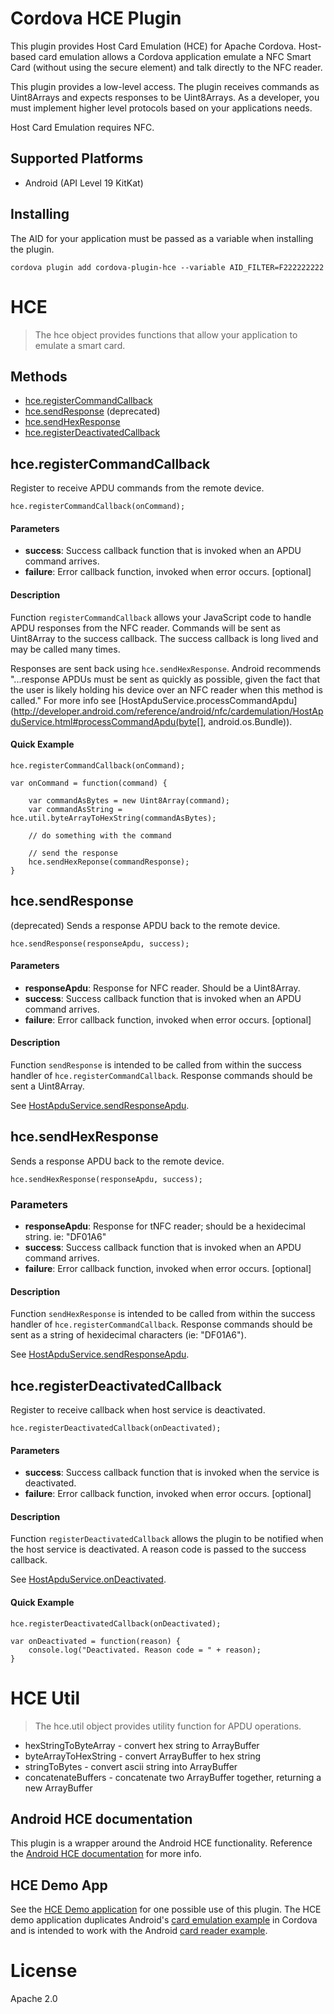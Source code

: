 # Cordova HCE Plugin

This plugin provides Host Card Emulation (HCE) for Apache Cordova. Host-based card emulation allows a Cordova application emulate a NFC Smart Card (without using the secure element) and talk directly to the NFC reader.

This plugin provides a low-level access. The plugin receives commands as Uint8Arrays and expects responses to be Uint8Arrays. As a developer, you must implement higher level protocols based on your applications needs.

Host Card Emulation requires NFC.

## Supported Platforms
* Android (API Level 19 KitKat)

## Installing

The AID for your application must be passed as a variable when installing the plugin. 

    cordova plugin add cordova-plugin-hce --variable AID_FILTER=F222222222

# HCE

> The hce object provides functions that allow your application to emulate a smart card.

## Methods

- [hce.registerCommandCallback](#hceregistercommandcallback)
- [hce.sendResponse](#hcesendresponse) (deprecated)
- [hce.sendHexResponse](#hcesendhexresponse)
- [hce.registerDeactivatedCallback](#hceregisterdeactivatedcallback)

## hce.registerCommandCallback

Register to receive APDU commands from the remote device.

    hce.registerCommandCallback(onCommand);

#### Parameters
- __success__: Success callback function that is invoked when an APDU command arrives.
- __failure__: Error callback function, invoked when error occurs. [optional]


#### Description
Function `registerCommandCallback` allows your JavaScript code to handle APDU responses from the NFC reader. Commands will be sent as Uint8Array to the success callback. The success callback is long lived and may be called many times.

Responses are sent back using `hce.sendHexResponse`. Android recommends "...response APDUs must be sent as quickly as possible, given the fact that the user is likely holding his device over an NFC reader when this method is called." For more info see [HostApduService.processCommandApdu](http://developer.android.com/reference/android/nfc/cardemulation/HostApduService.html#processCommandApdu(byte[], android.os.Bundle)).

#### Quick Example

    hce.registerCommandCallback(onCommand);

    var onCommand = function(command) {

        var commandAsBytes = new Uint8Array(command);
        var commandAsString = hce.util.byteArrayToHexString(commandAsBytes);

        // do something with the command

        // send the response
        hce.sendHexReponse(commandResponse);
    }


## hce.sendResponse
(deprecated) Sends a response APDU back to the remote device.

    hce.sendResponse(responseApdu, success);

#### Parameters
- __responseApdu__: Response for NFC reader. Should be a Uint8Array.
- __success__: Success callback function that is invoked when an APDU command arrives.
- __failure__: Error callback function, invoked when error occurs. [optional]

#### Description
Function `sendResponse` is intended to be called from within the success handler of `hce.registerCommandCallback`. Response commands should be sent a Uint8Array.

See [HostApduService.sendResponseApdu](http://developer.android.com/reference/android/nfc/cardemulation/HostApduService.html#sendResponseApdu(byte[])).


## hce.sendHexResponse
Sends a response APDU back to the remote device.

    hce.sendHexResponse(responseApdu, success);

### Parameters
- __responseApdu__: Response for tNFC reader; should be a hexidecimal string. ie: "DF01A6"
- __success__: Success callback function that is invoked when an APDU command arrives.
- __failure__: Error callback function, invoked when error occurs. [optional]

#### Description
Function `sendHexResponse` is intended to be called from within the success handler of `hce.registerCommandCallback`. Response commands should be sent as a string of hexidecimal characters (ie: "DF01A6").

See [HostApduService.sendResponseApdu](http://developer.android.com/reference/android/nfc/cardemulation/HostApduService.html#sendResponseApdu(byte[])).


## hce.registerDeactivatedCallback
Register to receive callback when host service is deactivated.

    hce.registerDeactivatedCallback(onDeactivated);

#### Parameters

- __success__: Success callback function that is invoked when the service is deactivated.
- __failure__: Error callback function, invoked when error occurs. [optional]

#### Description
Function `registerDeactivatedCallback` allows the plugin to be notified when the host service is deactivated. A reason code is passed to the success callback.

See [HostApduService.onDeactivated](http://developer.android.com/reference/android/nfc/cardemulation/HostApduService.html#onDeactivated(int)).

#### Quick Example

    hce.registerDeactivatedCallback(onDeactivated);

    var onDeactivated = function(reason) {
        console.log("Deactivated. Reason code = " + reason);
    }

# HCE Util

> The hce.util object provides utility function for APDU operations.

- hexStringToByteArray - convert hex string to ArrayBuffer
- byteArrayToHexString - convert ArrayBuffer to hex string
- stringToBytes - convert ascii string into ArrayBuffer
- concatenateBuffers - concatenate two ArrayBuffer together, returning a new ArrayBuffer

## Android HCE documentation

This plugin is a wrapper around the Android HCE functionality. Reference the [Android HCE documentation](http://developer.android.com/guide/topics/connectivity/nfc/hce.html) for more info.

## HCE Demo App
See the [HCE Demo application](http://github.com/don/cordova-hce-demo) for one possible use of this plugin. The HCE demo application duplicates Android's [card emulation example](http://developer.android.com/samples/CardEmulation/index.html) in Cordova and is intended to work with the Android [card reader example](http://developer.android.com/samples/CardReader/index.html).

# License

Apache 2.0
